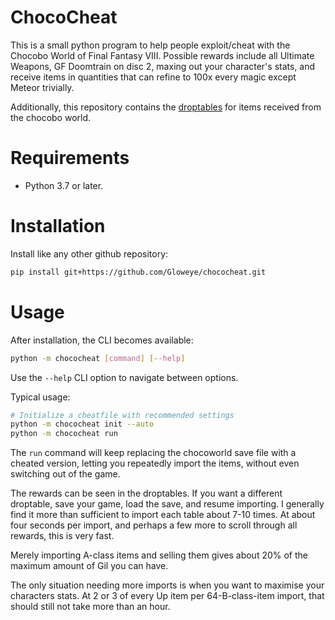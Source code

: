 # ChocoCheat

This is a small python program to help people exploit/cheat with the Chocobo World of Final Fantasy VIII. Possible
rewards include all Ultimate Weapons, GF Doomtrain on disc 2, maxing out your character's stats, and receive items in 
quantities that can refine to 100x every magic except Meteor trivially. 

Additionally, this repository contains the [droptables](./docs/droplist.md) for items received from the chocobo world.

# Requirements

- Python 3.7 or later.

# Installation

Install like any other github repository:
```bash
pip install git+https://github.com/Gloweye/chococheat.git
```

# Usage

After installation, the CLI becomes available:
```bash
python -m chococheat [command] [--help]
```
Use the `--help` CLI option to navigate between options.

Typical usage:
```bash
# Initialize a cheatfile with recommended settings
python -m chococheat init --auto
python -m chococheat run 
```

The `run` command will keep replacing the chocoworld save file with a cheated version, letting you repeatedly import
the items, without even switching out of the game.

The rewards can be seen in the droptables. If you want a different droptable, save your game, load the save, and
resume importing. I generally find it more than sufficient to import each table about 7-10 times. At about four seconds
per import, and perhaps a few more to scroll through all rewards, this is very fast. 

Merely importing A-class items and selling them gives about 20% of the maximum amount of Gil you can have.

The only situation needing more imports is when you want to maximise your characters stats. At 2 or 3 of every Up item
per 64-B-class-item import, that should still not take more than an hour. 
